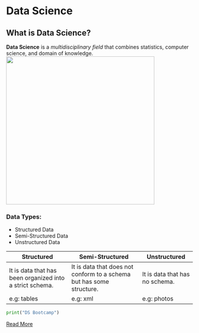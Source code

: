 # Data Science

## What is Data Science?

**Data Science** is a *multidisciplinary field* that combines statistics, computer science, and domain of knowledge.
<img src="DS.png" width="400" height="400">

### Data Types:
* Structured Data
* Semi-Structured Data
* Unstructured Data

| Structured | Semi-Structured | Unstructured |
| ----------- | ----------- |-------------
| It is data that has been organized into a strict schema. | It is data that does not conform to a schema but has some structure. | It is data that has no schema.
| e.g: tables | e.g: xml | e.g: photos
```py
print("DS Bootcamp")
```
[Read More](https://en.wikipedia.org/wiki/Data_science)